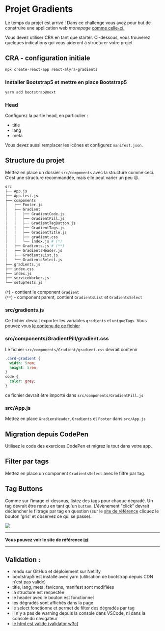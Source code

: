# Projet Gradients

Le temps du projet est arrivé ! Dans ce challenge vous avez pour but de construire une application web _monopage_ [comme celle-ci.](https://alyra-gradients-bonus.netlify.app/)

Vous devez utiliser CRA en tant que starter. Ci-dessous, vous trouverez quelques indications qui vous aideront à structurer votre projet.

## CRA - configuration initiale

```bash
npx create-react-app react-alyra-gradients
```

### Installer Bootstrap5 et mettre en place Bootstrap5

```bash
yarn add bootstrap@next
```

### Head

Configurez la partie head, en particulier :

- title
- lang
- meta

Vous devez aussi remplacer les icônes et configurez `manifest.json`.

## Structure du projet

Mettez en place un dossier `src/components` avec la structure comme ceci. C’est une structure recommandée, mais elle peut varier un peu 😉.

```bash
src
├── App.js
├── App.test.js
├── components
│   ├── Footer.js
│   ├── Gradient
│   │   ├── GradientCode.js
│   │   ├── GradientPill.js
│   │   ├── GradientTagButton.js
│   │   ├── GradientTags.js
│   │   ├── GradientTitle.js
│   │   ├── gradient.css
│   │   └── index.js # (*)
│   ├── Gradients.js # (**)
│   ├── GradientsHeader.js
│   ├── GradientsList.js
│   └── GradientsSelect.js
├── gradients.js
├── index.css
├── index.js
├── serviceWorker.js
└── setupTests.js
```

(`*`) - contient le component `Gradient`  
(`**`) - component parent, contient `GradientsList` et `GradientsSelect`

### src/gradients.js

Ce fichier devrait exporter les variables `gradients` et `uniqueTags`. Vous pouvez vous [le contenu de ce fichier](https://codepen.io/alyra/pen/73e755888ff0a8fa07d0561d108537ac.js)

### src/components/GradientPill/gradient.css

Le fichier `src/components/Gradient/gradient.css` devrait contenir

```css
.card-gradient {
  width: 5rem;
  height: 5rem;
}
code {
  color: grey;
}
```

ce fichier devrait être importé dans `src/components/GradientPill.js`

### src/App.js

Mettez en place `GradiensHeader`, `Gradients` et `Footer` dans `src/App.js`

## Migration depuis CodePen

Utilisez le code des exercices CodePen et migrez le tout dans votre app.

## Filter par tags

Mettez en place un component `GradientsSelect` avec le filtre par tag.

## Tag Buttons

Comme sur l'image ci-dessous, listez des tags pour chaque dégradé. Un tag devrait être rendu en tant qu'un `button`. L'évènement "click" devrait déclencher le filtrage par tag en question (sur le [site de référence](https://alyra-gradients-bonus.netlify.app/) cliquez le bouton 'gris' et observez ce qui se passe).

![](https://wptemplates.pehaa.com/assets/alyra/gradients-tags.png)

---

**Vous pouvez voir le site de référence [ici](https://alyra-gradients-bonus.netlify.app/)**

---

## Validation :

- rendu sur GitHub et déploiement sur Netlify
- bootstrap5 est installé avec yarn (utilisation de bootstrap depuis CDN n'est pas valide)
- title, lang, meta, favicons, manifest sont modifiées
- la structure est respectée
- le header avec le bouton est fonctionnel
- les dégradés sont affichés dans la page
- le select fonctionne et permet de filter des dégradés par tag
- il n'y a pas de warning depuis la console dans VSCode, ni dans la console du navigateur
- [le html est valide (validator w3c)](https://validator.w3.org/nu/)
